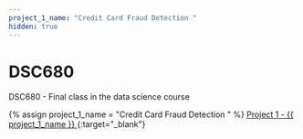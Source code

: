 ```yaml
---
project_1_name: "Credit Card Fraud Detection "
hidden: true
---  
```


# DSC680
DSC680 - Final class in the data science course

{% assign project_1_name = "Credit Card Fraud Detection " %}
[Project 1 - {{ project_1_name }} ](Project%201%20-%20Creditcard%20Fraud%20detection/README.md){:target="_blank"}
